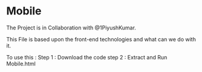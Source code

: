 # Mobile
The Project is in Collaboration with @1PiyushKumar.

This File is based upon the front-end technologies and what can we do with it.

To use this : Step 1 : Download the code step 2 : Extract and Run Mobile.html
